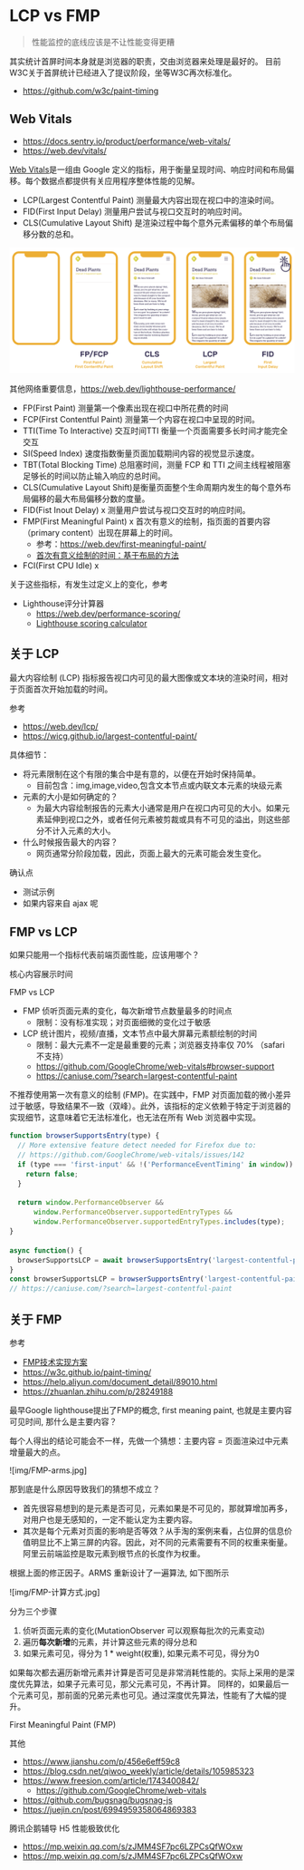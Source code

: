 # LCP vs FMP

> 性能监控的底线应该是不让性能变得更糟

其实统计首屏时间本身就是浏览器的职责，交由浏览器来处理是最好的。 目前W3C关于首屏统计已经进入了提议阶段，坐等W3C再次标准化。

- https://github.com/w3c/paint-timing

## Web Vitals

- https://docs.sentry.io/product/performance/web-vitals/
- https://web.dev/vitals/

[Web Vitals](https://web.dev/vitals/)是一组由 Google 定义的指标，用于衡量呈现时间、响应时间和布局偏移。每个数据点都提供有关应用程序整体性能的见解。

- LCP(Largest Contentful Paint)   测量最大内容出现在视口中的渲染时间。
- FID(First Input Delay)          测量用户尝试与视口交互时的响应时间。
- CLS(Cumulative Layout Shift)    是渲染过程中每个意外元素偏移的单个布局偏移分数的总和。

![一张图介绍以上概念](img/diagram-transaction-vitals.png)

其他网络重要信息，https://web.dev/lighthouse-performance/

- FP(First Paint)             测量第一个像素出现在视口中所花费的时间
- FCP(First Contentful Paint) 测量第一个内容在视口中呈现的时间。
- TTI(Time To Interactive)    交互时间TTI 衡量一个页面需要多长时间才能完全交互
- SI(Speed Index)             速度指数衡量页面加载期间内容的视觉显示速度。
- TBT(Total Blocking Time)    总阻塞时间，测量 FCP 和 TTI 之间主线程被阻塞足够长的时间以防止输入响应的总时间。
- CLS(Cumulative Layout Shift)是衡量页面整个生命周期内发生的每个意外布局偏移的最大布局偏移分数的度量。
- FID(Fist Inout Delay)       x 测量用户尝试与视口交互时的响应时间。
- FMP(First Meaningful Paint) x 首次有意义的绘制，指页面的首要内容（primary content）出现在屏幕上的时间。
  - 参考：https://web.dev/first-meaningful-paint/
  - [首次有意义绘制的时间：基于布局的方法](https://docs.google.com/document/d/1BR94tJdZLsin5poeet0XoTW60M0SjvOJQttKT-JK8HI/view)
- FCI(First CPU Idle)         x

关于这些指标，有发生过定义上的变化，参考

- Lighthouse评分计算器
  - https://web.dev/performance-scoring/
  - [Lighthouse scoring calculator](https://googlechrome.github.io/lighthouse/scorecalc/)

## 关于 LCP

最大内容绘制 (LCP) 指标报告视口内可见的最大图像或文本块的渲染时间，相对于页面首次开始加载的时间。

参考

- https://web.dev/lcp/
- https://wicg.github.io/largest-contentful-paint/

具体细节：

- 将元素限制在这个有限的集合中是有意的，以便在开始时保持简单。
  - 目前包含：img,image,video,包含文本节点或内联文本元素的块级元素
- 元素的大小是如何确定的？
  - 为最大内容绘制报告的元素大小通常是用户在视口内可见的大小。如果元素延伸到视口之外，或者任何元素被剪裁或具有不可见的溢出，则这些部分不计入元素的大小。
- 什么时候报告最大的内容？
  - 网页通常分阶段加载，因此，页面上最大的元素可能会发生变化。

确认点

- 测试示例
- 如果内容来自 ajax 呢

## FMP vs LCP

如果只能用一个指标代表前端页面性能，应该用哪个？

核心内容展示时间

FMP vs LCP

- FMP 侦听页面元素的变化，每次新增节点数量最多的时间点
  - 限制：没有标准实现；对页面细微的变化过于敏感
- LCP 统计图片，视频/直播，文本节点中最大屏幕元素额绘制的时间
  - 限制：最大元素不一定是最重要的元素；浏览器支持率仅 70% （safari 不支持）
  - https://github.com/GoogleChrome/web-vitals#browser-support
  - https://caniuse.com/?search=largest-contentful-paint

不推荐使用第一次有意义的绘制 (FMP)。在实践中，FMP 对页面加载的微小差异过于敏感，导致结果不一致（双峰）。此外，该指标的定义依赖于特定于浏览器的实现细节，这意味着它无法标准化，也无法在所有 Web 浏览器中实现。

```js
function browserSupportsEntry(type) {
  // More extensive feature detect needed for Firefox due to:
  // https://github.com/GoogleChrome/web-vitals/issues/142
  if (type === 'first-input' && !('PerformanceEventTiming' in window)) {
    return false;
  }

  return window.PerformanceObserver &&
      window.PerformanceObserver.supportedEntryTypes &&
      window.PerformanceObserver.supportedEntryTypes.includes(type);
}

async function() {
  browserSupportsLCP = await browserSupportsEntry('largest-contentful-paint');
}
const browserSupportsLCP = browserSupportsEntry('largest-contentful-paint');
// https://caniuse.com/?search=largest-contentful-paint
```

## 关于 FMP

参考

- [FMP技术实现方案](https://zhuanlan.zhihu.com/p/44933789)
- https://w3c.github.io/paint-timing/
- https://help.aliyun.com/document_detail/89010.html
- https://zhuanlan.zhihu.com/p/28249188

最早Google lighthouse提出了FMP的概念, first meaning paint, 也就是主要内容可见时间, 那什么是主要内容？

每个人得出的结论可能会不一样，先做一个猜想：主要内容 = 页面渲染过中元素增量最大的点。

![img/FMP-arms.jpg]

那到底是什么原因导致我们的猜想不成立？

- 首先很容易想到的是元素是否可见，元素如果是不可见的，那就算增加再多，对用户也是无感知的，一定不能认定为主要内容。
- 其次是每个元素对页面的影响是否等效？从手淘的案例来看，占位屏的信息价值明显比不上第三屏的内容。因此，对不同的元素需要有不同的权重来衡量。阿里云前端监控是取元素到根节点的长度作为权重。

根据上面的修正因子。ARMS 重新设计了一遍算法, 如下图所示

![img/FMP-计算方式.jpg]

分为三个步骤

1. 侦听页面元素的变化(MutationObserver 可以观察每批次的元素变动)
2. 遍历**每次新增**的元素，并计算这些元素的得分总和
3. 如果元素可见，得分为 1 * weight(权重), 如果元素不可见，得分为0

如果每次都去遍历新增元素并计算是否可见是非常消耗性能的。实际上采用的是深度优先算法，如果子元素可见，那父元素可见，不再计算。 同样的，如果最后一个元素可见，那前面的兄弟元素也可见。通过深度优先算法，性能有了大幅的提升。

First Meaningful Paint (FMP)

其他

- https://www.jianshu.com/p/456e6eff59c8
- https://blog.csdn.net/qiwoo_weekly/article/details/105985323
- https://www.freesion.com/article/1743400842/
  - https://github.com/GoogleChrome/web-vitals
- https://github.com/bugsnag/bugsnag-js
- https://juejin.cn/post/6994959358064869383

腾讯企鹅辅导 H5 性能极致优化

- https://mp.weixin.qq.com/s/zJMM4SF7pc6LZPCsQfWOxw
- https://mp.weixin.qq.com/s/zJMM4SF7pc6LZPCsQfWOxw
